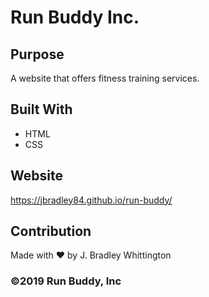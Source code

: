 # Run Buddy Inc.

## Purpose
A website that offers fitness training services.

## Built With
* HTML
* CSS

## Website
https://jbradley84.github.io/run-buddy/

## Contribution
Made with ❤️ by J. Bradley Whittington

### ©️2019 Run Buddy, Inc 
